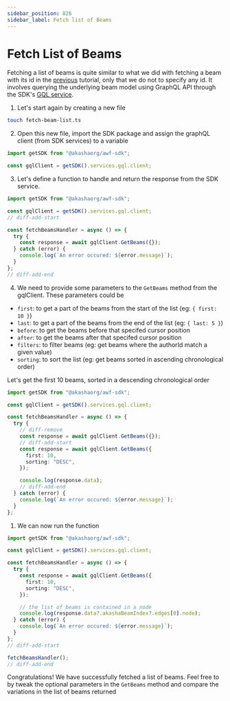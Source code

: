 ```yaml
---
sidebar_position: 826
sidebar_label: Fetch list of Beams
---
```


# Fetch List of Beams

Fetching a list of beams is quite similar to what we did with fetching a beam with its id in the [previous](./fetch-a-beam-by-id.md) tutorial, only that we do not to specify any id. It involves querying the underlying <span className='highlight-1'>beam model</span> using GraphQL API through the SDK's [GQL service](../../data-fetching-and-mutations/sdk/services/Services.md#graphql).

1. Let's start again by creating a new file

```bash
touch fetch-beam-list.ts
```

2. Open this new file, import the SDK package and assign the graphQL client (from SDK services) to a variable

```ts title="fetch-beam-list.ts"
import getSDK from "@akashaorg/awf-sdk";

const gqlClient = getSDK().services.gql.client;
```

3. Let's define a function to handle and return the response from the SDK service.

```ts title="fetch-beam-list.ts"
import getSDK from "@akashaorg/awf-sdk";

const gqlClient = getSDK().services.gql.client;
// diff-add-start

const fetchBeamsHandler = async () => {
  try {
    const response = await gqlClient.GetBeams({});
  } catch (error) {
    console.log(`An error occured: ${error.message}`);
  }
};
// diff-add-end
```

4. We need to provide some parameters to the `GetBeams` method from the gqlClient. These parameters could be

- `first`: to get a part of the beams from the start of the list (eg: `{ first: 10 }`)
- `last`: to get a part of the beams from the end of the list (eg: `{ last: 5 }`)
- `before`: to get the beams before that specifed cursor position
- `after`: to get the beams after that specifed cursor position
- `filters`: to filter beams (eg: get beams where the authorId match a given value)
- `sorting`: to sort the list (eg: get beams sorted in ascending chronological order)

Let's get the first 10 beams, sorted in a descending chronological order

```ts title="fetch-beam-list.ts"
import getSDK from "@akashaorg/awf-sdk";

const gqlClient = getSDK().services.gql.client;

const fetchBeamsHandler = async () => {
  try {
    // diff-remove
    const response = await gqlClient.GetBeams({});
    // diff-add-start
    const response = await gqlClient.GetBeams({
      first: 10,
      sorting: "DESC",
    });

    console.log(response.data);
    // diff-add-end
  } catch (error) {
    console.log(`An error occured: ${error.message}`);
  }
};
```

1. We can now run the function

```ts title="fetch-beam-list.ts"
import getSDK from "@akashaorg/awf-sdk";

const gqlClient = getSDK().services.gql.client;

const fetchBeamsHandler = async () => {
  try {
    const response = await gqlClient.GetBeams({
      first: 10,
      sorting: "DESC",
    });

    // the list of beams is contained in a node
    console.log(response.data?.akashaBeamIndex?.edges[0].node);
  } catch (error) {
    console.log(`An error occured: ${error.message}`);
  }
};
// diff-add-start

fetchBeamsHandler();
// diff-add-end
```

Congratulations! We have successfully fetched a list of beams. Feel free to by tweak the optional parameters in the `GetBeams` method and compare the variations in the list of beams returned
